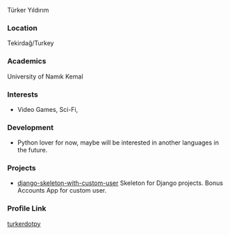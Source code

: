 Türker Yıldırım

### Location

Tekirdağ/Turkey

### Academics

University of Namık Kemal

### Interests

- Video Games, Sci-Fi,

### Development

- Python lover for now, maybe will be interested in another languages in the future.

### Projects

- [django-skeleton-with-custom-user](https://github.com/turkerdotpy/django-skeleton-with-custom-user) Skeleton for Django projects. Bonus Accounts App for custom user.

### Profile Link

[turkerdotpy](https://github.com/turkerdotpy)
